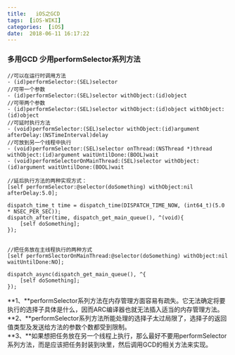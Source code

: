 ```yaml
---
title:   iOS之GCD
tags:  [iOS-WIKI]
categories:  [iOS]
date:  2018-06-11 16:17:22
---
```


### 多用GCD 少用performSelector系列方法

``` objc
//可以在运行时调用方法
- (id)performSelector:(SEL)selector
//可带一个参数
- (id)performSelector:(SEL)selector withObject:(id)object
//可带两个参数
- (id)performSelector:(SEL)selector withObject:(id)object withObject:(id)object
//可延时执行方法
- (void)performSelector:(SEL)selector withObject:(id)argument afterDelay:(NSTimeInterval)delay
//可放到另一个线程中执行
- (void)performSelector:(SEL)selector onThread:(NSThread *)thread withObject:(id)argument waitUntilDone:(BOOL)wait
- (void)performSelectorOnMainThread:(SEL)selector withObject:(id)argument waitUntilDone:(BOOL)wait
 
//延后执行方法的两种实现方式：
[self performSelector:@selector(doSomething) withObject:nil afterDelay:5.0];
 
dispatch_time_t time = dispatch_time(DISPATCH_TIME_NOW, (int64_t)(5.0 * NSEC_PER_SEC));
dispatch_after(time, dispatch_get_main_queue(), ^(void){
    [self doSomething];
});
 
 
//把任务放在主线程执行的两种方式
[self performSlectorOnMainThread:@selector(doSomething) withObject:nil waitUntilDone:NO];
 
dispatch_async(dispatch_get_main_queue(), ^{
    [self doSomething];
});
```

**1、**performSelector系列方法在内存管理方面容易有疏失。它无法确定将要执行的选择子具体是什么，因而ARC编译器也就无法插入适当的内存管理方法。  
**2、**performSelector系列方法所能处理的选择子太过局限了，选择子的返回值类型及发送给方法的参数个数都受到限制。  
**3、**如果想把任务放在另一个线程上执行，那么最好不要用performSelector系列方法，而是应该把任务封装到块里，然后调用GCD的相关方法来实现。
